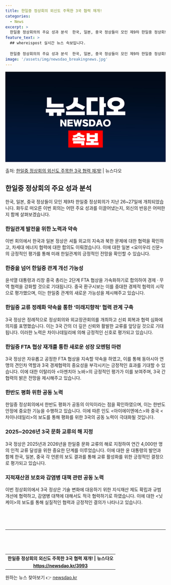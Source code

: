 ```yaml
---
title: 한일중 정상회의 외신도 주목한 3국 협력 재개!
categories:
  - News
excerpt: >
  한일중 정상회의의 주요 성과 분석  한국, 일본, 중국 정상들이 모인 제9차 한일중 정상회의가 지난 26~2…
feature_text: >
  ## whereispost 실시간 뉴스 속보입니다.

  한일중 정상회의의 주요 성과 분석  한국, 일본, 중국 정상들이 모인 제9차 한일중 정상회의가 지난 26~2…
image: '/assets/img/newsdao_breakingnews.jpg'
---
```


![뉴스다오 속보](/assets/img/newsdao_breakingnews.jpg)

<p>출처: <a href="https://newsdao.kr/3993" rel="dofollow">한일중 정상회의 외신도 주목한 3국 협력 재개!</a> | 뉴스다오</p>

<h2 data-ke-size="size26">한일중 정상회의 주요 성과 분석</h2>
<p data-ke-size="size16">한국, 일본, 중국 정상들이 모인 제9차 한일중 정상회의가 지난 26~27일에 개최되었습니다. 화두로 떠오른 이번 회의는 어떤 주요 성과를 이끌어냈는지, 외신의 반응은 어떠한지 함께 살펴보겠습니다.</p>

<h3>한일관계 발전을 위한 노력과 약속</h3>
<p data-ke-size="size16">이번 회의에서 한국과 일본 정상은 셔틀 외교의 지속과 북한 문제에 대한 협력을 확인하고, 차세대 에너지 협력에 대한 합의도 이뤄졌습니다. 이에 대한 일본 <요미우리 신문>의 긍정적인 평가를 통해 미래 한일관계의 긍정적인 전망을 확인할 수 있습니다.</p>

<h3>한중을 넘어 한일중 관계 개선 가능성</h3>
<p data-ke-size="size16">윤석열 대통령과 리창 중국 총리는 2단계 FTA 협상을 가속화하기로 합의하여 경제 · 무역 협력을 강화할 것으로 기대됩니다. 중국 환구시보는 이를 중대한 경제적 협력의 시작으로 평가했으며, 이는 한일중 관계의 새로운 가능성을 제시해주고 있습니다.</p>

<h3>한일중 교류 정례화 약속을 통한 ‘미래지향적’ 협력 관계 구축</h3>
<p data-ke-size="size16">3국 정상은 정례적으로 정상회의와 외교장관회의를 개최하고 신뢰 회복과 협력 심화에 의지를 표명했습니다. 이는 3국 간의 더 깊은 신뢰와 활발한 교류를 앞당길 것으로 기대됩니다. 이러한 노력은 차이나데일리에 의해 긍정적인 신호로 평가되고 있습니다.</p>
  
<h3>한일중 FTA 협상 재개를 통한 새로운 성장 모멘텀 마련</h3>
<p data-ke-size="size16">3국 정상은 자유롭고 공정한 FTA 협상을 지속할 약속을 하였고, 이를 통해 동아시아 연맹의 견인차 역할과 3국 경제협력의 중요성을 부각시키는 긍정적인 효과를 기대할 수 있습니다. 이에 대한 이탈리아 <아젠치아 노바>의 긍정적인 평가가 이를 보여주며, 3국 간 협력의 밝은 전망을 제시해주고 있습니다.</p>

<h3>한반도 평화 위한 공동 노력</h3>
<p data-ke-size="size16">한일중 정상회의에서 한반도 평화가 공동의 이익이라는 점을 확인하였으며, 이는 한반도 안정에 중요한 기능을 수행하고 있습니다. 이에 따른 인도 <아이에이엔에스>와 중국 <차이나데일리>의 보도를 통해 평화를 위한 3국의 공동 노력이 극대화될 것입니다.</p>

<h3>2025~2026년 3국 문화 교류의 해 지정</h3>
<p data-ke-size="size16">3국 정상은 2025년과 2026년을 한일중 문화 교류의 해로 지정하여 연간 4,000만 명의 인적 교류 달성을 위한 중요한 단계를 이루었습니다. 이에 대한 윤 대통령의 발언과 함께 한국, 일본, 중국 각 언론의 보도 결과를 통해 교류 활성화를 위한 긍정적인 결정으로 평가되고 있습니다.</p>

<h3>지적재산권 보호와 감염병 대책 관련 공동 노력</h3>
<p data-ke-size="size16">이번 정상회의에서 3국 정상은 기술 변화에 대응하기 위한 지식재산 제도 확립과 규범 개선에 협력하고, 감염병 대책에 대해서도 적극 협력하기로 하였습니다. 이에 대한 <닛케이>의 보도를 통해 실질적인 협력과 긍정적인 결의가 나타나고 있습니다.</p>

<p data-ke-size="size16">&nbsp;</p>
<p data-ke-size="size16">&nbsp;</p>
<hr> 
<p data-ke-size="size16">&nbsp;</p>
<p data-ke-size="size16">&nbsp;</p>

<table>
  <tbody>
    <tr>
      <td style="text-align: center; height: 17px;"><b>한일중 정상회의 외신도 주목한 3국 협력 재개! | 뉴스다오</b></td>
    </tr>
    <tr>
      <td style="text-align: center; height: 17px;"><b><a href="https://newsdao.kr/3993">https://newsdao.kr/3993</a></b></td>
    </tr>
  </tbody>
</table> 

원하는 뉴스 찾아보기 👉 <a href="https://newsdao.kr" rel="dofollow">newsdao.kr</a>


